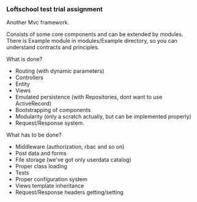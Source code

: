 ### Loftschool test trial assignment

Another Mvc framework.

Consists of some core components and can be extended by modules.
There is Example module in modules/Example directory, so you can understand
contracts and principles.

What is done?

* Routing (with dynamic parameters)
* Controllers
* Entity
* Views
* Emulated persistence (with Repositories, dont want to use ActiveRecord)
* Bootstrapping of components
* Modularity (only a scratch actually, but can be implemented properly)
* Request/Response system.

What has to be done?

* Middleware (authorization, rbac and so on)
* Post data and forms
* File storage (we've got only userdata catalog)
* Proper class loading
* Tests
* Proper configuration system
* Views template inheritance
* Request/Response headers getting/setting